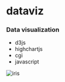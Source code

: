 # dataviz
### Data visualization

* d3js
* highchartjs
* cgi
* javascript


![iris](https://user-images.githubusercontent.com/17080117/124023469-4354b200-d9ee-11eb-9078-6d4adbbd748e.png)
